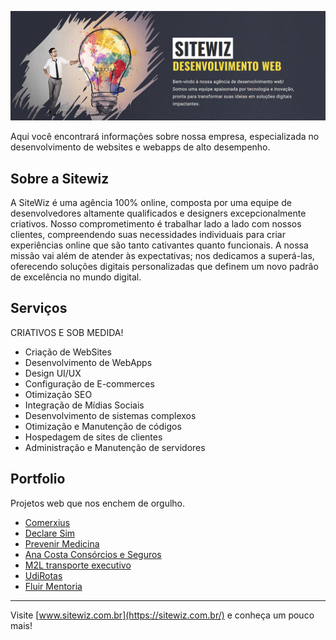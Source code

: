 ![SiteWiz](https://github.com/SiteWiz/.github/blob/main/images/sitewiz.png)


Aqui você encontrará informações sobre nossa empresa, especializada no desenvolvimento de websites e webapps de alto desempenho.

## Sobre a Sitewiz
A SiteWiz é uma agência 100% online, composta por uma equipe de desenvolvedores altamente qualificados e designers excepcionalmente criativos. Nosso comprometimento é trabalhar lado a lado com nossos clientes, compreendendo suas necessidades individuais para criar experiências online que são tanto cativantes quanto funcionais. A nossa missão vai além de atender às expectativas; nos dedicamos a superá-las, oferecendo soluções digitais personalizadas que definem um novo padrão de excelência no mundo digital.

## Serviços
CRIATIVOS E SOB MEDIDA!

- Criação de WebSites
- Desenvolvimento de WebApps
- Design UI/UX
- Configuração de E-commerces
- Otimização SEO
- Integração de Mídias Sociais
- Desenvolvimento de sistemas complexos
- Otimização e Manutenção de códigos
- Hospedagem de sites de clientes
- Administração e Manutenção de servidores

## Portfolio
Projetos web que nos enchem de orgulho.

* [Comerxius](https://comerxius.com)
* [Declare Sim](https://declaresim.com.br)
* [Prevenir Medicina](https://prevenirmedicina.com.br)
* [Ana Costa Consórcios e Seguros](https://anacostaconsorcios.com.br)
* [M2L transporte executivo](https://m2lexecutivetransfer.com.br)
* [UdiRotas](https://udirotas.com.br)
* [Fluir Mentoria](https://fluirmentorias.com.br)

----

Visite [www.sitewiz.com.br](https://sitewiz.com.br/) e conheça um pouco mais!
